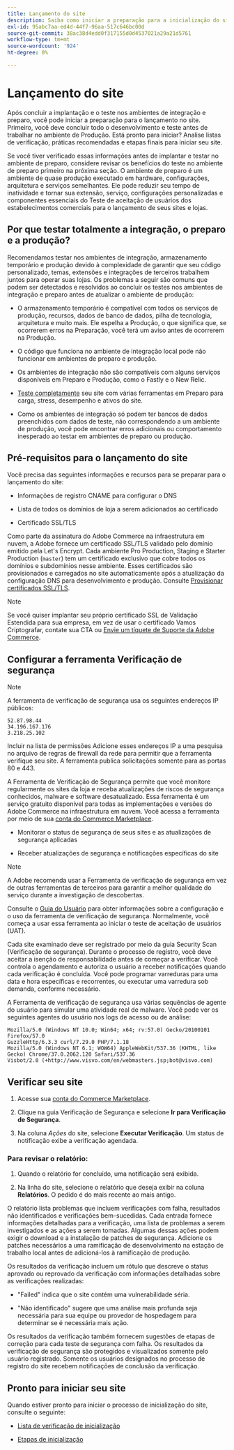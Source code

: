 ```yaml
---
title: Lançamento do site
description: Saiba como iniciar a preparação para a inicialização do site.
exl-id: 95abc7aa-ed4d-44f7-96aa-517c646bc00d
source-git-commit: 38ac38d4edd0f317155d0d4537021a29a21d5761
workflow-type: tm+mt
source-wordcount: '924'
ht-degree: 0%

---
```


# Lançamento do site

Após concluir a implantação e o teste nos ambientes de integração e preparo, você pode iniciar a preparação para o lançamento no site. Primeiro, você deve concluir todo o desenvolvimento e teste antes de trabalhar no ambiente de Produção. Está pronto para iniciar? Analise listas de verificação, práticas recomendadas e etapas finais para iniciar seu site.

Se você tiver verificado essas informações antes de implantar e testar no ambiente de preparo, considere revisar os benefícios do teste no ambiente de preparo primeiro na próxima seção. O ambiente de preparo é um ambiente de quase produção executado em hardware, configurações, arquitetura e serviços semelhantes. Ele pode reduzir seu tempo de inatividade e tornar sua extensão, serviço, configurações personalizadas e componentes essenciais do Teste de aceitação de usuários dos estabelecimentos comerciais para o lançamento de seus sites e lojas.

## Por que testar totalmente a integração, o preparo e a produção?

Recomendamos testar nos ambientes de integração, armazenamento temporário e produção devido à complexidade de garantir que seu código personalizado, temas, extensões e integrações de terceiros trabalhem juntos para operar suas lojas. Os problemas a seguir são comuns que podem ser detectados e resolvidos ao concluir os testes nos ambientes de integração e preparo antes de atualizar o ambiente de produção:

- O armazenamento temporário é compatível com todos os serviços de produção, recursos, dados de banco de dados, pilha de tecnologia, arquitetura e muito mais. Ele espelha a Produção, o que significa que, se ocorrerem erros na Preparação, você terá um aviso antes de ocorrerem na Produção.

- O código que funciona no ambiente de integração local pode não funcionar em ambientes de preparo e produção.

- Os ambientes de integração não são compatíveis com alguns serviços disponíveis em Preparo e Produção, como o Fastly e o New Relic.

- [Teste completamente](../test/guidance.md) seu site com várias ferramentas em Preparo para carga, stress, desempenho e ativos do site.

- Como os ambientes de integração só podem ter bancos de dados preenchidos com dados de teste, não correspondendo a um ambiente de produção, você pode encontrar erros adicionais ou comportamento inesperado ao testar em ambientes de preparo ou produção.

## Pré-requisitos para o lançamento do site

Você precisa das seguintes informações e recursos para se preparar para o lançamento do site:

- Informações de registro CNAME para configurar o DNS

- Lista de todos os domínios de loja a serem adicionados ao certificado

- Certificado SSL/TLS

Como parte da assinatura do Adobe Commerce na infraestrutura em nuvem, a Adobe fornece um certificado SSL/TLS validado pelo domínio emitido pela Let&#39;s Encrypt. Cada ambiente Pro Production, Staging e Starter Production (`master`) tem um certificado exclusivo que cobre todos os domínios e subdomínios nesse ambiente. Esses certificados são provisionados e carregados no site automaticamente após a atualização da configuração DNS para desenvolvimento e produção. Consulte [Provisionar certificados SSL/TLS](../cdn/fastly-configuration.md#provision-ssltls-certificates).

>[!NOTE]
>
>Se você quiser implantar seu próprio certificado SSL de Validação Estendida para sua empresa, em vez de usar o certificado Vamos Criptografar, contate sua CTA ou [Envie um tíquete de Suporte da Adobe Commerce](https://experienceleague.adobe.com/docs/commerce-knowledge-base/kb/help-center-guide/magento-help-center-user-guide.html#submit-ticket).

## Configurar a ferramenta Verificação de segurança

>[!NOTE]
>
>A ferramenta de verificação de segurança usa os seguintes endereços IP públicos:
>
>```text
>52.87.98.44
>34.196.167.176
>3.218.25.102
>```
>
>Incluir na lista de permissões Adicione esses endereços IP a uma pesquisa no arquivo de regras de firewall da rede para permitir que a ferramenta verifique seu site. A ferramenta publica solicitações somente para as portas 80 e 443.

A Ferramenta de Verificação de Segurança permite que você monitore regularmente os sites da loja e receba atualizações de riscos de segurança conhecidos, malware e software desatualizado. Essa ferramenta é um serviço gratuito disponível para todas as implementações e versões do Adobe Commerce na infraestrutura em nuvem. Você acessa a ferramenta por meio de sua [conta do Commerce Marketplace](https://account.magento.com/customer/account/login).

- Monitorar o status de segurança de seus sites e as atualizações de segurança aplicadas

- Receber atualizações de segurança e notificações específicas do site

>[!NOTE]
>
>A Adobe recomenda usar a Ferramenta de verificação de segurança em vez de outras ferramentas de terceiros para garantir a melhor qualidade do serviço durante a investigação de descobertas.

Consulte o [Guia do Usuário](https://experienceleague.adobe.com/en/docs/commerce-admin/systems/security/security-scan) para obter informações sobre a configuração e o uso da ferramenta de verificação de segurança. Normalmente, você começa a usar essa ferramenta ao iniciar o teste de aceitação de usuários (UAT).

Cada site examinado deve ser registrado por meio da guia Security Scan (Verificação de segurança). Durante o processo de registro, você deve aceitar a isenção de responsabilidade antes de começar a verificar. Você controla o agendamento e autoriza o usuário a receber notificações quando cada verificação é concluída. Você pode programar varreduras para uma data e hora específicas e recorrentes, ou executar uma varredura sob demanda, conforme necessário.

A Ferramenta de verificação de segurança usa várias sequências de agente do usuário para simular uma atividade real de malware. Você pode ver os seguintes agentes do usuário nos logs de acesso ou de análise:

```text
Mozilla/5.0 (Windows NT 10.0; Win64; x64; rv:57.0) Gecko/20100101 Firefox/57.0
GuzzleHttp/6.3.3 curl/7.29.0 PHP/7.1.18
Mozilla/5.0 (Windows NT 6.1; WOW64) AppleWebKit/537.36 (KHTML, like Gecko) Chrome/37.0.2062.120 Safari/537.36
Visbot/2.0 (+http://www.visvo.com/en/webmasters.jsp;bot@visvo.com)
```

## Verificar seu site

1. Acesse sua [conta do Commerce Marketplace](https://account.magento.com/customer/account/login).

1. Clique na guia Verificação de Segurança e selecione **Ir para Verificação de Segurança**.

1. Na coluna _Ações_ do site, selecione **Executar Verificação**. Um status de notificação exibe a verificação agendada.

### Para revisar o relatório:

1. Quando o relatório for concluído, uma notificação será exibida.

1. Na linha do site, selecione o relatório que deseja exibir na coluna **Relatórios**. O pedido é do mais recente ao mais antigo.

O relatório lista problemas que incluem verificações com falha, resultados não identificados e verificações bem-sucedidas. Cada entrada fornece informações detalhadas para a verificação, uma lista de problemas a serem investigados e as ações a serem tomadas. Algumas dessas ações podem exigir o download e a instalação de patches de segurança. Adicione os patches necessários a uma ramificação de desenvolvimento na estação de trabalho local antes de adicioná-los à ramificação de produção.

Os resultados da verificação incluem um rótulo que descreve o status aprovado ou reprovado da verificação com informações detalhadas sobre as verificações realizadas:

- &quot;Failed&quot; indica que o site contém uma vulnerabilidade séria.

- &quot;Não identificado&quot; sugere que uma análise mais profunda seja necessária para sua equipe ou provedor de hospedagem para determinar se é necessária mais ação.

Os resultados da verificação também fornecem sugestões de etapas de correção para cada teste de segurança com falha. Os resultados da verificação de segurança são protegidos e visualizados somente pelo usuário registrado. Somente os usuários designados no processo de registro do site recebem notificações de conclusão da verificação.

## Pronto para iniciar seu site

Quando estiver pronto para iniciar o processo de inicialização do site, consulte o seguinte:

- [Lista de verificação de inicialização](checklist.md)

- [Etapas de inicialização](steps.md)
